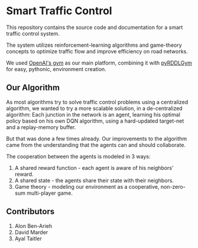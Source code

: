 # Smart Traffic Control

This repository contains the source code and documentation for a smart traffic control system.

The system utilizes reinforcement-learning algorithms and game-theory concepts to optimize traffic flow and improve efficiency on road networks.

We used [OpenAI's gym](https://www.gymlibrary.dev/) as our main platform, combining it with [pyRDDLGym](https://github.com/ataitler/pyRDDLGym) for easy, pythonic, environment creation.

## Our Algorithm

As most algorithms try to solve traffic control problems using a centralized algorithm, we wanted to try a more scalable solution, in a de-centralized algorithm: Each junction in the network is an agent, learning his optimal policy based on his own DQN algorithm, using a hard-updated target-net and a replay-memory buffer.

But that was done a few times already. Our improvements to the algorithm came from the understanding that the agents can and should collaborate.

The cooperation between the agents is modeled in 3 ways:

1. A shared reward function - each agent is aware of his neighbors' reward.
2. A shared state - the agents share their state with their neighbors.
3. Game theory - modeling our environment as a cooperative, non-zero-sum multi-player game.

## Contributors

1. Alon Ben-Arieh
2. David Marder
3. Ayal Taitler

##
